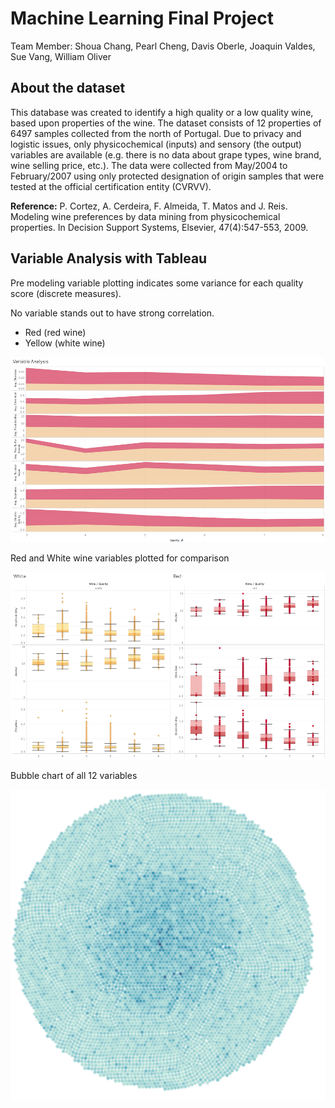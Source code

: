 <h1>Machine Learning Final Project</h1>
Team Member: Shoua Chang, Pearl Cheng, Davis Oberle, Joaquin Valdes, Sue Vang, William Oliver


<h2>About the dataset</h2>
This database was created to identify a high quality or a low quality wine, based upon properties of the wine. The dataset consists of 12 properties of 6497 samples collected from the north of Portugal. Due to privacy and logistic issues, only physicochemical (inputs) and sensory (the output) variables are available (e.g. there is no data about grape types, wine brand, wine selling price, etc.). The data were collected from May/2004 to February/2007 using only protected designation of origin samples that were tested at the official certification entity (CVRVV).

<p><strong>Reference:</strong> P. Cortez, A. Cerdeira, F. Almeida, T. Matos and J. Reis. Modeling wine preferences by data mining from physicochemical properties. In Decision Support Systems, Elsevier, 47(4):547-553, 2009.</p>

<h2>Variable Analysis with Tableau</h2>
<p>Pre modeling variable plotting indicates some variance for each quality score (discrete measures).</p>
<p>No variable stands out to have strong correlation.</p>
<ul>
<li>Red (red wine)</li>
<li>Yellow (white wine)</li>
</ul>
<img src="https://github.com/shouaschang/ml-wine-project/blob/master/Tableau%20Variable%20Analysis/Tableau_VariableAnalysis.png" />
<br />

<p>Red and White wine variables plotted for comparison</p>
<img src="https://github.com/shouaschang/ml-wine-project/blob/master/Tableau%20Variable%20Analysis/Tableau_White_Red_Wine_Quality.png" />

<p>Bubble chart of all 12 variables</p>
<img src="https://github.com/shouaschang/ml-wine-project/blob/master/Tableau%20Variable%20Analysis/Tableau_Wine_Quality_Bubble.png?raw=true" />
